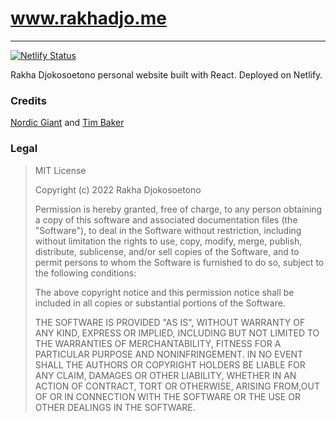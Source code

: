 # www.rakhadjo.me
---------
[![Netlify Status](https://api.netlify.com/api/v1/badges/006afeba-2b91-4a96-945d-343a3e5e55bc/deploy-status)](https://app.netlify.com/sites/rakha/deploys)

Rakha Djokosoetono personal website built with React. Deployed on Netlify.

### Credits
[Nordic Giant](https://github.com/nordicgiant2/react-nice-resume) and [Tim Baker](https://github.com/tbakerx/react-resume-template)

### Legal
>MIT License
>
>Copyright (c) 2022 Rakha Djokosoetono
>
>Permission is hereby granted, free of charge, to any person obtaining a copy of this software and associated documentation files (the "Software"), to deal in the Software without restriction, including without limitation the rights to use, copy, modify, merge, publish, distribute, sublicense, and/or sell copies of the Software, and to permit persons to whom the Software is furnished to do so, subject to the following conditions:
>
>The above copyright notice and this permission notice shall be included in all copies or substantial portions of the Software.
>
>THE SOFTWARE IS PROVIDED "AS IS", WITHOUT WARRANTY OF ANY KIND, EXPRESS OR IMPLIED, INCLUDING BUT NOT LIMITED TO THE WARRANTIES OF MERCHANTABILITY, FITNESS FOR A PARTICULAR PURPOSE AND NONINFRINGEMENT. IN NO EVENT SHALL THE AUTHORS OR COPYRIGHT HOLDERS BE LIABLE FOR ANY CLAIM, DAMAGES OR OTHER LIABILITY, WHETHER IN AN ACTION OF CONTRACT, TORT OR OTHERWISE, ARISING FROM,OUT OF OR IN CONNECTION WITH THE SOFTWARE OR THE USE OR OTHER DEALINGS IN THE SOFTWARE.